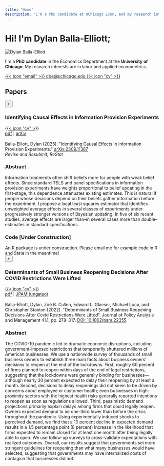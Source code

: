 ```yaml
---
title: "Home"
description: "I'm a PhD candidate at UChicago Econ, and my research interests are in labor and applied econometrics."
---
```


# Hi! I'm Dylan Balla-Elliott;

<img class="avatar" src="/picture.jpeg" alt="Dylan Balla-Elliott">

I'm a **PhD candidate** in the Economics Department at the **University of Chicago**. 
My research interests are in labor and applied econometrics.
<!--  -->
<!-- Social icons -->
<div class="social-icons">
    <a href="mailto:dbe@uchicago.edu" class="social-icon" title="Email" id="email-icon">
        {{< icon "email" >}}
        <span class="email-tooltip">dbe@uchicago.edu</span>
    </a>
    <a href="https://pdfs.dballaelliott.com/dbeCV.pdf" class="social-icon" title="CV">
        {{< icon "cv" >}}
    </a>
</div>

##  Papers
<!--  -->
<!--  -->
<div class="paper-item">
    <div class="paper-title">
        <button class="paper-toggle" data-paper="1">+</button>
        <h3 class="paper-title-text">Identifying Causal Effects in Information Provision Experiments </h3>  <a href="https://pdfs.dballaelliott.com/info_iv.pdf" class="social-icon" title="info_iv">
        {{< icon "cv" >}}
    </a> 
    </div>
    <div class="paper-content" id="paper-content-1">
        <a href="https://pdfs.dballaelliott.com/info_iv.pdf">pdf</a> | <a href="https://doi.org/10.48550/arXiv.2309.11387">arXiv</a>
        <br><br>
        Balla-Elliott, Dylan (2025). "Identifying Causal Effects in Information Provision Experiments."  <a href="https://doi.org/10.48550/arXiv.2309.11387">arXiv:2309.11387</a>
        <br> 
    <em> Revise and Resubmit, ReStat </em>
    <!--  -->
    <h3> Abstract </h3>
Information treatments often shift beliefs more for people with weak belief effects. Since
standard TSLS and panel specifications in information provision experiments have weights
proportional to belief updating in the first-stage, this dependence attenuates existing estimates. This is natural if people whose decisions depend on their beliefs gather information
before the experiment. I propose a local least squares estimator that identifies unweighted
average effects in several classes of experiments under progressively stronger versions of
Bayesian updating. In five of six recent studies, average effects are larger than–in several
cases more than double–estimates in standard specifications.
<!--  -->
    <h3> Code [Under Construction] </h3>
    An R package is under construction. Please email me for example code in R and Stata in the meantime!
    </div>
</div> 

<div class="paper-item">
    <div class="paper-title">
        <button class="paper-toggle" data-paper="2">+</button>
        <h3 class="paper-title-text">Determinants of Small Business Reopening Decisions After COVID Restrictions Were Lifted</h3> <a href="https://pdfs.dballaelliott.com/jpam_reopening.pdf" class="social-icon" title="reopening">
        {{< icon "cv" >}}
    </a>
    </div>
    <div class="paper-content" id="paper-content-2">
        <a href="https://pdfs.dballaelliott.com/jpam_reopening.pdf">pdf</a> | <a href="https://doi.org/10.1002/pam.22355">JPAM (ungated)</a>
        <br><br>
        Balla-Elliott, Dylan, Zoë B. Cullen, Edward L. Glaeser, Michael Luca, and Christopher Stanton (2022). "Determinants of Small Business Reopening Decisions After Covid Restrictions Were Lifted". Journal of Policy Analysis and Management 41.1, pp. 278–317. <a href="https://doi.org/10.1002/pam.22355">DOI: 10.1002/pam.22355</a>
        <!--  -->
        <h3> Abstract </h3>
        <!-- button row -->
        The COVID-19 pandemic led to dramatic economic disruptions, including government-imposed restrictions that temporarily shuttered millions of American businesses. We use a nationwide survey of thousands of small business owners to establish three main facts about business owners’ decisions to reopen at the end of the lockdowns. First, roughly 60 percent of firms planned to reopen within days of the end of legal restrictions, suggesting that the lockdowns were generally binding for businesses—although nearly 30 percent expected to delay their reopening by at least a month. Second, decisions to delay reopenings did not seem to be driven by concerns about employee or customer health; even businesses in high-proximity sectors with the highest health risks generally reported intentions to reopen as soon as regulations allowed. Third, pessimistic demand projections primarily explain delays among firms that could legally reopen. Owners expected demand to be one-third lower than before the crisis throughout the pandemic. Using experimentally induced shocks to perceived demand, we find that a 10 percent decline in expected demand results in a 1.5 percentage point (8 percent) increase in the likelihood that firms expected to remain closed for at least one month after being legally able to open. We use follow-up surveys to cross-validate expectations with realized outcomes. Overall, our results suggest that governments set more stringent guidelines for reopening than what many businesses would have selected, suggesting that governments may have internalized costs of contagion that businesses did not.      
    </div>
</div>

